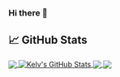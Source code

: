 ### Hi there 👋

<!--
**kelv26/kelv26** is a ✨ _special_ ✨ repository because its `README.md` (this file) appears on your GitHub profile.

Here are some ideas to get you started:

- 🔭 I’m currently working on ...
- 🌱 I’m currently learning ...
- 👯 I’m looking to collaborate on ...
- 🤔 I’m looking for help with ...
- 💬 Ask me about ...
- 📫 How to reach me: ...
- 😄 Pronouns: ...
- ⚡ Fun fact: ...
-->

## &#x1f4c8; GitHub Stats

<a href="https://github.com/kelv26/kelv26">
  <img align="center" src="https://github-readme-stats.vercel.app/api/top-langs/?username=kelv26&hide=java,html,tex&title_color=ffffff&text_color=c9cacc&icon_color=2bbc8a&bg_color=1d1f21&langs_count=3" />
</a>
<a href="https://github.com/kelv26/kelv26">
  <img align="center" src="https://github-readme-stats.vercel.app/api?username=kelv26&show_icons=true&line_height=27&count_private=true&title_color=ffffff&text_color=c9cacc&icon_color=2bbc8a&bg_color=1d1f21" alt="Kelv's GitHub Stats" />
</a>

<a href="https://github.com/kelv26/customevobot">
  <img align="center" src="https://github-readme-stats.vercel.app/api/pin/?username=kelv26&repo=customevobot&title_color=ffffff&text_color=c9cacc&icon_color=2bbc8a&bg_color=1d1f21" />
</a>


<a href="https://github.com/kelv26/SimpleBookingSite ">
  <img align="center" src="https://github-readme-stats.vercel.app/api/pin/?username=kelv26&repo=SimpleBookingSite &title_color=ffffff&text_color=c9cacc&icon_color=2bbc8a&bg_color=1d1f21" />
</a>    
